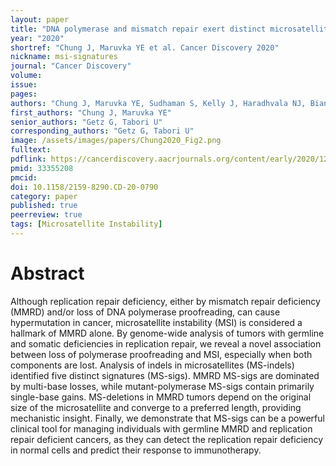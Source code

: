 ```yaml
---
layout: paper
title: "DNA polymerase and mismatch repair exert distinct microsatellite instability signatures in normal and malignant human cells"
year: "2020"
shortref: "Chung J, Maruvka YE et al. Cancer Discovery 2020"
nickname: msi-signatures
journal: "Cancer Discovery"
volume:
issue: 
pages:
authors: "Chung J, Maruvka YE, Sudhaman S, Kelly J, Haradhvala NJ, Bianchi V, Edwards M, Forster VJ, Nunes NM, Galati MA, Komosa M, Deshmukh S, Cabric V, Davidson S, Zatzman M, Light N, Hayes R, Brunga L, Anderson ND, Ho B, Hodel KP, Siddaway R, Morrissy AS, Bowers DC, Larouche V, Bronsema A, Osborn M, Cole KA, Opocher E, Mason G, Thomas GA, George B, Ziegler DS, Lindhorst S, Vanan M, Yalon-Oren M, Reddy AT, Massimino M, Tomboc P, Van Damme A, Lossos A, Durno C, Aronson M, Morgenstern DA, Bouffet E, Huang A, Taylor MD, Villani A, Malkin D, Hawkins CE, Pursell ZF, Shlien A, Kunkel TA, Getz G, Tabori U"
first_authors: "Chung J, Maruvka YE"
senior_authors: "Getz G, Tabori U"
corresponding_authors: "Getz G, Tabori U"
image: /assets/images/papers/Chung2020_Fig2.png
fulltext:
pdflink: https://cancerdiscovery.aacrjournals.org/content/early/2020/12/18/2159-8290.CD-20-0790.full-text.pdf
pmid: 33355208
pmcid:
doi: 10.1158/2159-8290.CD-20-0790
category: paper
published: true
peerreview: true
tags: [Microsatellite Instability]
---
```


# Abstract

Although replication repair deficiency, either by mismatch repair deficiency (MMRD) and/or loss of DNA polymerase proofreading, can cause hypermutation in cancer, microsatellite instability (MSI) is considered a hallmark of MMRD alone. By genome-wide analysis of tumors with germline and somatic deficiencies in replication repair, we reveal a novel association between loss of polymerase proofreading and MSI, especially when both components are lost. Analysis of indels in microsatellites (MS-indels) identified five distinct signatures (MS-sigs). MMRD MS-sigs are dominated by multi-base losses, while mutant-polymerase MS-sigs contain primarily single-base gains. MS-deletions in MMRD tumors depend on the original size of the microsatellite and converge to a preferred length, providing mechanistic insight. Finally, we demonstrate that MS-sigs can be a powerful clinical tool for managing individuals with germline MMRD and replication repair deficient cancers, as they can detect the replication repair deficiency in normal cells and predict their response to immunotherapy.
